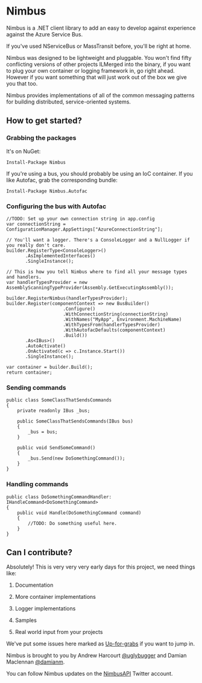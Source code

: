 # Nimbus
Nimbus is a .NET client library to add an easy to develop against experience against the Azure Service Bus.

If you've used NServiceBus or MassTransit before, you'll be right at home.

Nimbus was designed to be lightweight and pluggable. You won't find fifty conflicting versions of other projects ILMerged into the binary, if you want to plug your own container or logging framework in, go right ahead. However if you
want something that will just work out of the box we give you that too.

Nimbus provides implementations of all of the common messaging patterns for building distributed, service-oriented systems.

## How to get started?
### Grabbing the packages
It's on NuGet:

    Install-Package Nimbus

If you're using a bus, you should probably be using an IoC container. If you like Autofac, grab the corresponding bundle:

    Install-Package Nimbus.Autofac

### Configuring the bus with Autofac
    //TODO: Set up your own connection string in app.config
    var connectionString = ConfigurationManager.AppSettings["AzureConnectionString"];

    // You'll want a logger. There's a ConsoleLogger and a NullLogger if you really don't care.
    builder.RegisterType<ConsoleLogger>()
           .AsImplementedInterfaces()
           .SingleInstance();

    // This is how you tell Nimbus where to find all your message types and handlers.
    var handlerTypesProvider = new AssemblyScanningTypeProvider(Assembly.GetExecutingAssembly());
    
    builder.RegisterNimbus(handlerTypesProvider);
    builder.Register(componentContext => new BusBuilder()
                         .Configure()
                         .WithConnectionString(connectionString)
                         .WithNames("MyApp", Environment.MachineName)
                         .WithTypesFrom(handlerTypesProvider)
                         .WithAutofacDefaults(componentContext)
                         .Build())
           .As<IBus>()
           .AutoActivate()
           .OnActivated(c => c.Instance.Start())
           .SingleInstance();

    var container = builder.Build();
    return container;
    
### Sending commands

    public class SomeClassThatSendsCommands
    {
        private readonly IBus _bus;
        
        public SomeClassThatSendsCommands(IBus bus)
        {
            _bus = bus;
        }
        
        public void SendSomeCommand()
        {
            _bus.Send(new DoSomethingCommand());
        }
    }

### Handling commands

    public class DoSomethingCommandHandler: IHandleCommand<DoSomethingCommand>
    {
        public void Handle(DoSomethingCommand command)
        {
            //TODO: Do something useful here.
        }
    }

## Can I contribute?
Absolutely! This is very very very early days for this project, we need things
like:

1.  Documentation

2.  More container implementations

3.  Logger implementations

4.  Samples

5.  Real world input from your projects

We've put some issues here marked as [Up-for-grabs][4] if you want to jump in.

[4]: <https://github.com/DamianMac/Nimbus/issues?labels=up-for-grabs&page=1&state=open>

Nimbus is brought to you by Andrew Harcourt [@uglybugger][1] and Damian Maclennan [@damianm][2].

[1]: <http://twitter.com/uglybugger>

[2]: <http://twitter.com/damianm>

You can follow Nimbus updates on the [NimbusAPI][3] Twitter account.

[3]: <http://twitter.com/NimbusAPI>
